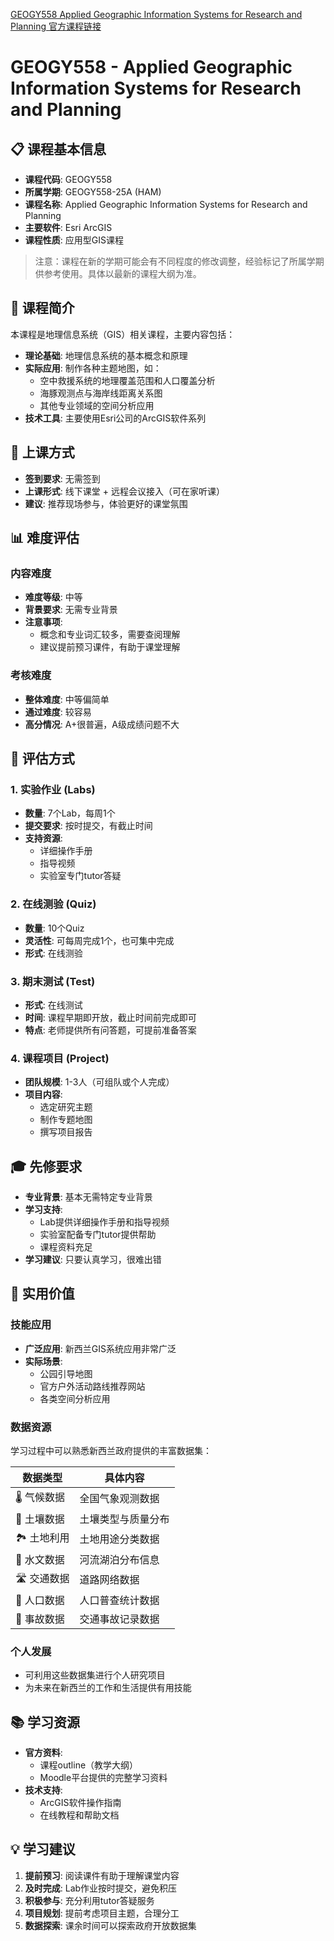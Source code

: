 [GEOGY558 Applied Geographic Information Systems for Research and Planning 官方课程链接](https://www.waikato.ac.nz/study/papers/geogy558/2025/)

# GEOGY558 - Applied Geographic Information Systems for Research and Planning

## 📋 课程基本信息

- **课程代码**: GEOGY558
- **所属学期**: GEOGY558-25A (HAM)
- **课程名称**: Applied Geographic Information Systems for Research and Planning
- **主要软件**: Esri ArcGIS
- **课程性质**: 应用型GIS课程

> 注意：课程在新的学期可能会有不同程度的修改调整，经验标记了所属学期供参考使用。具体以最新的课程大纲为准。
## 📖 课程简介

本课程是地理信息系统（GIS）相关课程，主要内容包括：

- **理论基础**: 地理信息系统的基本概念和原理
- **实际应用**: 制作各种主题地图，如：
  - 空中救援系统的地理覆盖范围和人口覆盖分析
  - 海豚观测点与海岸线距离关系图
  - 其他专业领域的空间分析应用
- **技术工具**: 主要使用Esri公司的ArcGIS软件系列

## 🎯 上课方式

- **签到要求**: 无需签到
- **上课形式**: 线下课堂 + 远程会议接入（可在家听课）
- **建议**: 推荐现场参与，体验更好的课堂氛围

## 📊 难度评估

### 内容难度
- **难度等级**: 中等
- **背景要求**: 无需专业背景
- **注意事项**: 
  - 概念和专业词汇较多，需要查阅理解
  - 建议提前预习课件，有助于课堂理解

### 考核难度
- **整体难度**: 中等偏简单
- **通过难度**: 较容易
- **高分情况**: A+很普遍，A级成绩问题不大

## 📝 评估方式

### 1. 实验作业 (Labs)
- **数量**: 7个Lab，每周1个
- **提交要求**: 按时提交，有截止时间
- **支持资源**: 
  - 详细操作手册
  - 指导视频
  - 实验室专门tutor答疑

### 2. 在线测验 (Quiz)
- **数量**: 10个Quiz
- **灵活性**: 可每周完成1个，也可集中完成
- **形式**: 在线测验

### 3. 期末测试 (Test)
- **形式**: 在线测试
- **时间**: 课程早期即开放，截止时间前完成即可
- **特点**: 老师提供所有问答题，可提前准备答案

### 4. 课程项目 (Project)
- **团队规模**: 1-3人（可组队或个人完成）
- **项目内容**: 
  - 选定研究主题
  - 制作专题地图
  - 撰写项目报告

## 🎓 先修要求

- **专业背景**: 基本无需特定专业背景
- **学习支持**: 
  - Lab提供详细操作手册和指导视频
  - 实验室配备专门tutor提供帮助
  - 课程资料充足
- **学习建议**: 只要认真学习，很难出错

## 🌟 实用价值

### 技能应用
- **广泛应用**: 新西兰GIS系统应用非常广泛
- **实际场景**: 
  - 公园引导地图
  - 官方户外活动路线推荐网站
  - 各类空间分析应用

### 数据资源
学习过程中可以熟悉新西兰政府提供的丰富数据集：

| 数据类型 | 具体内容 |
|---------|---------|
| 🌡️ 气候数据 | 全国气象观测数据 |
| 🌱 土壤数据 | 土壤类型与质量分布 |
| 🏞️ 土地利用 | 土地用途分类数据 |
| 🌊 水文数据 | 河流湖泊分布信息 |
| 🛣️ 交通数据 | 道路网络数据 |
| 👥 人口数据 | 人口普查统计数据 |
| 🚗 事故数据 | 交通事故记录数据 |

### 个人发展
- 可利用这些数据集进行个人研究项目
- 为未来在新西兰的工作和生活提供有用技能

## 📚 学习资源

- **官方资料**: 
  - 课程outline（教学大纲）
  - Moodle平台提供的完整学习资料
- **技术支持**: 
  - ArcGIS软件操作指南
  - 在线教程和帮助文档

## 💡 学习建议

1. **提前预习**: 阅读课件有助于理解课堂内容
2. **及时完成**: Lab作业按时提交，避免积压
3. **积极参与**: 充分利用tutor答疑服务
4. **项目规划**: 提前考虑项目主题，合理分工
5. **数据探索**: 课余时间可以探索政府开放数据集